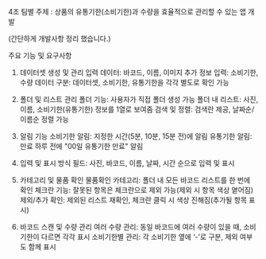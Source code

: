 <p>4조 팀별 주제 : 상품의 유통기한(소비기한)과 수량을 효율적으로 관리할 수 있는 앱 개발</p>
<p>(간단하게 개발사항 정리 했습니다.)</p>
<p>주요 기능 및 요구사항</p>
<ol>
<li><p>데이터셋 생성 및 관리
입력 데이터: 바코드, 이름, 이미지
추가 정보 입력: 소비기한, 수량
데이터 구분: 데이터셋, 소비기한, 유통기한을 각각 별도로 확인 가능</p>
</li>
<li><p>폴더 및 리스트 관리
폴더 기능: 사용자가 직접 폴더 생성 가능
폴더 내 리스트: 사진, 이름, 소비기한(유통기한) 정보를 1열로 보여줌
검색 및 정렬: 검색란 제공, 날짜순/이름순 정렬 가능</p>
</li>
<li><p>알림 기능
소비기한 알림: 지정한 시간(5분, 10분, 15분 전)에 알림
유통기한 알림: 만료 하루 전에 &quot;00일 유통기한 만료&quot; 알림</p>
</li>
<li><p>입력 및 표시 방식
필드: 사진, 바코드, 이름, 날짜, 시간 순으로 입력 및 표시</p>
</li>
<li><p>카테고리 및 물품 확인
물품확인 카테고리: 폴더 내 모든 바코드 리스트를 한 번에 확인
체크란 기능: 잘못된 항목은 체크란으로 제외 가능(제외 시 항목 색상 옅어짐)
제외/추가 확인: 제외된 리스트 재확인, 체크란 클릭 시 색상 진해짐(추가될 항목 표시)</p>
</li>
<li><p>바코드 스캔 및 수량 관리
여러 수량 관리: 동일 바코드에 여러 수량이 있을 때, 소비기한이 다르면 각각 표시
소비기한별 관리: 각 소비기한 옆에 ‘-’로 구분, 제외 여부도 함께 표시</p>
</li>
</ol>